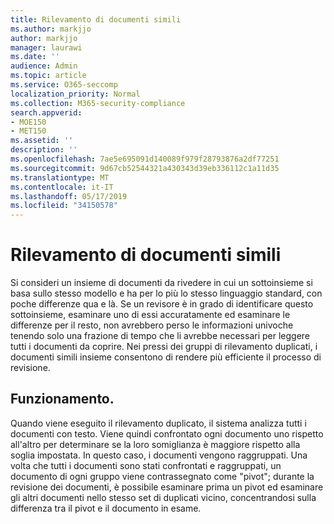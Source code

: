 ```yaml
---
title: Rilevamento di documenti simili
ms.author: markjjo
author: markjjo
manager: laurawi
ms.date: ''
audience: Admin
ms.topic: article
ms.service: O365-seccomp
localization_priority: Normal
ms.collection: M365-security-compliance
search.appverid:
- MOE150
- MET150
ms.assetid: ''
description: ''
ms.openlocfilehash: 7ae5e695091d140089f979f28793876a2df77251
ms.sourcegitcommit: 9d67cb52544321a430343d39eb336112c1a11d35
ms.translationtype: MT
ms.contentlocale: it-IT
ms.lasthandoff: 05/17/2019
ms.locfileid: "34150578"
---
```

# <a name="near-duplicate-detection"></a>Rilevamento di documenti simili

Si consideri un insieme di documenti da rivedere in cui un sottoinsieme si basa sullo stesso modello e ha per lo più lo stesso linguaggio standard, con poche differenze qua e là. Se un revisore è in grado di identificare questo sottoinsieme, esaminare uno di essi accuratamente ed esaminare le differenze per il resto, non avrebbero perso le informazioni univoche tenendo solo una frazione di tempo che li avrebbe necessari per leggere tutti i documenti da coprire. Nei pressi dei gruppi di rilevamento duplicati, i documenti simili insieme consentono di rendere più efficiente il processo di revisione.

## <a name="how-does-it-work"></a>Funzionamento.

Quando viene eseguito il rilevamento duplicato, il sistema analizza tutti i documenti con testo. Viene quindi confrontato ogni documento uno rispetto all'altro per determinare se la loro somiglianza è maggiore rispetto alla soglia impostata. In questo caso, i documenti vengono raggruppati. Una volta che tutti i documenti sono stati confrontati e raggruppati, un documento di ogni gruppo viene contrassegnato come "pivot"; durante la revisione dei documenti, è possibile esaminare prima un pivot ed esaminare gli altri documenti nello stesso set di duplicati vicino, concentrandosi sulla differenza tra il pivot e il documento in esame.